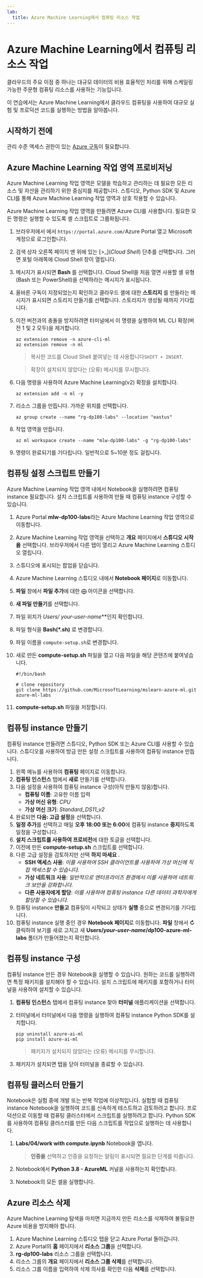 ```yaml
---
lab:
  title: Azure Machine Learning에서 컴퓨팅 리소스 작업
---
```


# Azure Machine Learning에서 컴퓨팅 리소스 작업

클라우드의 주요 이점 중 하나는 대규모 데이터의 비용 효율적인 처리를 위해 스케일링 가능한 주문형 컴퓨팅 리소스를 사용하는 기능입니다.

이 연습에서는 Azure Machine Learning에서 클라우드 컴퓨팅을 사용하여 대규모 실험 및 프로덕션 코드를 실행하는 방법을 알아봅니다.

## 시작하기 전에

관리 수준 액세스 권한이 있는 [Azure 구독](https://azure.microsoft.com/free?azure-portal=true)이 필요합니다.

## Azure Machine Learning 작업 영역 프로비저닝

Azure Machine Learning 작업 영역은 모델을 학습하고 관리하는 데 필요한 모든 리소스 및 자산을 관리하기 위한 중심지를 제공합니다. 스튜디오, Python SDK 및 Azure CLI를 통해 Azure Machine Learning 작업 영역과 상호 작용할 수 있습니다.

Azure Machine Learning 작업 영역을 만들려면 Azure CLI를 사용합니다. 필요한 모든 명령은 실행할 수 있도록 셸 스크립트로 그룹화됩니다.

1. 브라우저에서 에서 `https://portal.azure.com/`Azure Portal 열고 Microsoft 계정으로 로그인합니다.
1. 검색 상자 오른쪽 페이지 맨 위에 있는 \[>_](*Cloud Shell*) 단추를 선택합니다. 그러면 포털 아래쪽에 Cloud Shell 창이 열립니다.
1. 메시지가 표시되면 **Bash** 를 선택합니다. Cloud Shell을 처음 열면 사용할 셸 유형(Bash 또는 PowerShell)을 선택하라는 메시지가 표시됩니다. 
1. 올바른 구독이 지정되었는지 확인하고 클라우드 셸에 대한 **스토리지** 를 만들라는 메시지가 표시되면 스토리지 만들기를 선택합니다. 스토리지가 생성될 때까지 기다립니다.
1. 이전 버전과의 충돌을 방지하려면 터미널에서 이 명령을 실행하여 ML CLI 확장(버전 1 및 2 모두)을 제거합니다.

    ```azurecli
    az extension remove -n azure-cli-ml
    az extension remove -n ml
    ```

    > 복사한 코드를 Cloud Shell 붙여넣는 데 사용합니다`SHIFT + INSERT`.

    > 확장이 설치되지 않았다는 (오류) 메시지를 무시합니다.

1. 다음 명령을 사용하여 Azure Machine Learning(v2) 확장을 설치합니다.
    
    ```azurecli
    az extension add -n ml -y
    ```

1. 리소스 그룹을 만듭니다. 가까운 위치를 선택합니다.

    ```azurecli
    az group create --name "rg-dp100-labs" --location "eastus"
    ```

1. 작업 영역을 만듭니다.

    ```azurecli
    az ml workspace create --name "mlw-dp100-labs" -g "rg-dp100-labs"
    ```

1. 명령이 완료되기를 기다립니다. 일반적으로 5~10분 정도 걸립니다.

## 컴퓨팅 설정 스크립트 만들기

Azure Machine Learning 작업 영역 내에서 Notebook을 실행하려면 컴퓨팅 instance 필요합니다. 설치 스크립트를 사용하여 만들 때 컴퓨팅 instance 구성할 수 있습니다.

1. Azure Portal **mlw-dp100-labs**라는 Azure Machine Learning 작업 영역으로 이동합니다.
1. Azure Machine Learning 작업 영역을 선택하고 **개요** 페이지에서 **스튜디오 시작을** 선택합니다. 브라우저에서 다른 탭이 열리고 Azure Machine Learning 스튜디오 열립니다.
1. 스튜디오에 표시되는 팝업을 닫습니다.
1. Azure Machine Learning 스튜디오 내에서 **Notebook 페이지**로 이동합니다.
1. **파일** 창에서 **파일 추가**에 대한 &#10753; 아이콘을 선택합니다.
1. **새 파일 만들기**를 선택합니다.
1. 파일 위치가 **Users/* your-user-name***인지 확인합니다.
1. 파일 형식을 **Bash(*.sh)** 로 변경합니다.
1. 파일 이름을 `compute-setup.sh`로 변경합니다.
1. 새로 만든 **compute-setup.sh** 파일을 열고 다음 파일을 해당 콘텐츠에 붙여넣습니다.

    ```azurecli
    #!/bin/bash

    # clone repository
    git clone https://github.com/MicrosoftLearning/mslearn-azure-ml.git azure-ml-labs
    ```

1. **compute-setup.sh** 파일을 저장합니다.

## 컴퓨팅 instance 만들기

컴퓨팅 instance 만들려면 스튜디오, Python SDK 또는 Azure CLI를 사용할 수 있습니다. 스튜디오를 사용하여 방금 만든 설정 스크립트를 사용하여 컴퓨팅 instance 만듭니다.

1. 왼쪽 메뉴를 사용하여 **컴퓨팅** 페이지로 이동합니다.
1. **컴퓨팅 인스턴스** 탭에서 **새로** 만들기를 선택합니다.
1. 다음 설정을 사용하여 컴퓨팅 instance 구성(아직 만들지 않음)합니다. 
    - **컴퓨팅 이름**: 고유한 이름 입력
    - **가상 머신 유형**: *CPU*
    - **가상 머신 크기**: *Standard_DS11_v2*
1. 완료되면 **다음: 고급 설정**을 선택합니다.
1. **일정 추가**를 선택하고 매일 **오후** **18:00 또는 6:00**에 컴퓨팅 instance **중지**하도록 일정을 구성합니다.
1. **설치 스크립트를 사용하여 프로비전**에 대한 토글을 선택합니다.
1. 이전에 만든 **compute-setup.sh** 스크립트를 선택합니다.
1. 다른 고급 설정을 검토하지만 선택 **하지 마세요** .
    - **SSH 액세스 사용**: *이를 사용하여 SSH 클라이언트를 사용하여 가상 머신에 직접 액세스할 수 있습니다.*
    - **가상 네트워크 사용**: *일반적으로 엔터프라이즈 환경에서 이를 사용하여 네트워크 보안을 강화합니다.*
    - **다른 사용자에게 할당**: *이를 사용하여 컴퓨팅 instance 다른 데이터 과학자에게 할당할 수 있습니다.*
1. 컴퓨팅 instance **만들고** 컴퓨팅이 시작되고 상태가 **실행** 중으로 변경되기를 기다립니다.
1. 컴퓨팅 instance 실행 중인 경우 **Notebook 페이지**로 이동합니다. **파일** 창에서 **&#8635;** 클릭하여 보기를 새로 고치고 새 **Users/*your-user-name*/dp100-azure-ml-labs** 폴더가 만들어졌는지 확인합니다.

## 컴퓨팅 instance 구성

컴퓨팅 instance 만든 경우 Notebook을 실행할 수 있습니다. 원하는 코드를 실행하려면 특정 패키지를 설치해야 할 수 있습니다. 설치 스크립트에 패키지를 포함하거나 터미널을 사용하여 설치할 수 있습니다.

1. **컴퓨팅 인스턴스** 탭에서 컴퓨팅 instance 찾아 **터미널** 애플리케이션을 선택합니다.
1. 터미널에서 터미널에서 다음 명령을 실행하여 컴퓨팅 instance Python SDK를 설치합니다.

    ```
    pip uninstall azure-ai-ml
    pip install azure-ai-ml
    ```

    > 패키지가 설치되지 않았다는 (오류) 메시지를 무시합니다.

1. 패키지가 설치되면 탭을 닫아 터미널을 종료할 수 있습니다.

## 컴퓨팅 클러스터 만들기

Notebook은 실험 중에 개발 또는 반복 작업에 이상적입니다. 실험할 때 컴퓨팅 instance Notebook을 실행하여 코드를 신속하게 테스트하고 검토하려고 합니다. 프로덕션으로 이동할 때 컴퓨팅 클러스터에서 스크립트를 실행하려고 합니다. Python SDK를 사용하여 컴퓨팅 클러스터를 만든 다음 스크립트를 작업으로 실행하는 데 사용합니다.

1. **Labs/04/work with compute.ipynb** Notebook을 엽니다.

    > **인증을** 선택하고 인증을 요청하는 알림이 표시되면 필요한 단계를 따릅니다.

1. Notebook에서 **Python 3.8 - AzureML** 커널을 사용하는지 확인합니다.
1. Notebook의 모든 셀을 실행합니다.

## Azure 리소스 삭제

Azure Machine Learning 탐색을 마치면 지금까지 만든 리소스를 삭제하여 불필요한 Azure 비용을 방지해야 합니다.

1. Azure Machine Learning 스튜디오 탭을 닫고 Azure Portal 돌아갑니다.
1. Azure Portal의 **홈** 페이지에서 **리소스 그룹**을 선택합니다.
1. **rg-dp100-labs** 리소스 그룹을 선택합니다.
1. 리소스 그룹의 **개요** 페이지에서 **리소스 그룹 삭제**를 선택합니다.
1. 리소스 그룹 이름을 입력하여 삭제 의사를 확인한 다음 **삭제**를 선택합니다.

